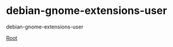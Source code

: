# debian-gnome-extensions-user
debian-gnome-extensions-user

<a href="https://github.com/DebTank/debian-gnome-extensions-root"> Root </a>
